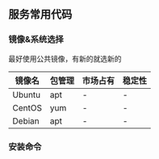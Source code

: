 ## 服务常用代码

### 镜像&系统选择

最好使用公共镜像，有新的就选新的

| 镜像名 | 包管理 | 市场占有 | 稳定性 |
| - | - | - | - |
| Ubuntu | apt | - | - |
| CentOS | yum | - | - |
| Debian | apt | - | - |


### 安装命令
